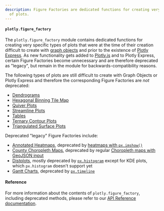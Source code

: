 ```yaml
---
description: Figure Factories are dedicated functions for creating very specific types
  of plots.
---
```

#### `plotly.figure_factory`

The `plotly.figure_factory` module contains dedicated functions for creating very specific types of plots that were at the time of their creation difficult to create with [graph objects](graph-objects.md) and prior to the existence of [Plotly Express](plotly-express.md). As new functionality gets added to [Plotly.js](https://plotly.com/javascript/) and to Plotly Express, certain Figure Factories become unnecessary and are therefore deprecated as "legacy", but remain in the module for backwards-compatibility reasons.

The following types of plots are still difficult to create with Graph Objects or Plotly Express and therefore the corresponding Figure Factories are *not* deprecated:

  * [Dendrograms](dendrogram.md)
  * [Hexagonal Binning Tile Map](hexbin-mapbox.md)
  * [Quiver Plots](quiver-plots.md)
  * [Streamline Plots](streamline-plots.md)
  * [Tables](figure-factory-table.md)
  * [Ternary Contour Plots](ternary-contour.md)
  * [Triangulated Surface Plots](trisurf.md)

Deprecated "legacy" Figure Factories include:

  * [Annotated Heatmaps](annotated-heatmap.md), deprecated by [heatmaps with `px.imshow()`](heatmaps.md)
  * [County Choropleth Maps](county-choropleth.md), deprecated by regular [Choropleth maps with GeoJSON input](choropleth-maps.md)
  * [Distplots](distplot.md), mostly deprecated by [`px.histogram`](histograms.md) except for KDE plots, which `px.histogram` doesn't support yet
  * [Gantt Charts](gantt.md), deprecated by [`px.timeline`](gantt.md)

#### Reference

For more information about the contents of `plotly.figure_factory`, including deprecated methods, please refer to our [API Reference documentation](https://plotly.com/python-api-reference/plotly.figure_factory.html).
